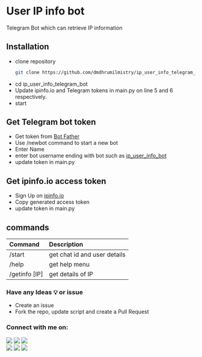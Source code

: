# User IP info bot
Telegram Bot which can retrieve IP information

## Installation
- clone repository
  ```bash
  git clone https://github.com/dmdhrumilmistry/ip_user_info_telegram_bot.git
  ```
- cd ip_user_info_telegram_bot
- Update ipinfo.io and Telegram tokens in main.py on line 5 and 6 respectively.
- start 

## Get Telegram bot token
- Get token from [Bot Father](https://t.me/botfather)
- Use /newbot command to start a new bot
- Enter Name
- enter bot username ending with bot such as [ip_user_info_bot](https://t.me/ip_user_info_bot)
- update token in main.py

## Get ipinfo.io access token
- Sign Up on [ipinfo.io](https://ipinfo.io)
- Copy generated access token
- update token in main.py

## commands
|Command|Description|
|:-|:-|
|/start|get chat id and user details|
|/help|get help menu|
|/getinfo [IP]|get details of IP|

### Have any Ideas 💡 or issue
- Create an issue
- Fork the repo, update script and create a Pull Request
       
       
 ### Connect with me on:
  
  <p align ="left">
    <a href = "https://github.com/dmdhrumilmistry" target="_blank"><img src = "https://img.shields.io/badge/Github-dmdhrumilmistry-333"></a>
    <a href = "https://www.instagram.com/dmdhrumilmistry/" target="_blank"><img src = "https://img.shields.io/badge/Instagram-dmdhrumilmistry-833ab4"></a>
    <a href = "https://twitter.com/dmdhrumilmistry" target="_blank"><img src = "https://img.shields.io/badge/Twitter-dmdhrumilmistry-4078c0"></a><br>
    <a href = "https://www.youtube.com/channel/UChbjrRvbzgY3BIomUI55XDQ" target="_blank"><img src = "https://img.shields.io/badge/YouTube-Dhrumil%20Mistry-critical"></a>
    <a href = "https://dhrumilmistrywrites.blogspot.com/ " target="_blank"><img src = "https://img.shields.io/badge/Blog-Dhrumil%20Mistry-bd2c00"></a>
    <a href = "https://www.linkedin.com/in/dmdhrumilmistry/" target="_blank"><img src = "https://img.shields.io/badge/LinkedIn-Dhrumil%20Mistry-4078c0"></a><br>
   </p>
  
